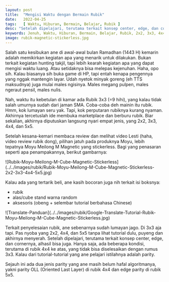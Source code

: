 ```yaml
---
layout: post
title:  "Mengisi Waktu dengan Bermain Rubik"
date:   2022-04-25
tags:   [ Waktu, Hiburan, Bermain, Belajar, Rubik ]
desc: "Setelah dipelajari, terutama terkait konsep center, edge, dan cornernya, akhirnya bisa juga. Hanya saja, ada beberapa kondisi, terutama di rubik 4x4 ke atas, yang tidak bisa  diselesaikan dengan rumus 3x3. Kalau dari tutorial-tutorial yang ane pelajari istilahnya adalah parity."
keywords: Jenuh, Waktu, Hiburan, Bermain, Belajar, Rubik, 2x2, 3x3, 4x4, 5x5
image: rubik-magnetic-stickerless.jpg
---
```

<p class="intro"><span class="dropcap">S</span>alah satu kesibukan ane di awal-awal bulan Ramadhan (1443 H) kemarin adalah memikirkan kegiatan apa yang menarik untuk dilakukan. Bukan terkait kegiatan hunting takjil, tapi lebih kearah kegiatan apa yang dapat mengisi waktu luang. Atau setidaknya bisa melepas kejenuhan. Haha, opo sih. Kalau biasanya sih buka game di HP, tapi entah kenapa pengennya yang nggak mantengin layar. Udah nyetok minyak goreng (eh TTS maksudnya) juga mulai males ngisinya. Males megang pulpen, males ngeraut pensil, males nulis.
</p>
<p>
Nah, waktu itu kebetulan di kamar ada Rubik 3x3 (=9 hihi), yang kalau tidak salah umurnya sudah dari jaman SMA. Coba-coba deh mainin itu rubik. Hmm, kok lumayan seru yak. Tapi, kok perputaran rubiknya kurang nyaman. Akhirnya tercetuslah ide membuka marketplace dan berburu rubik. Biar sekalian, akhirnya diputuskan langsung nyari empat jenis, yang 2x2, 3x3, 4x4, dan 5x5. 
</p>
<p>
Setelah kesana-kemari membaca review dan melihat video Lesti (haha, video review rubik dong), pilihan jatuh pada produknya Moyu, lebih tepatnya Moyu Meilong M Magnetic yang stickerless. Bagi yang penasaran seperti apa penampakannya, berikut gambarnya:
</p>
![Rubik-Moyu-Meilong-M-Cube-Magnetic-Stickerless](../../images/rubik/Rubik-Moyu-Meilong-M-Cube-Magnetic-Stickerless-2x2-3x3-4x4-5x5.jpg)
<p>
Kalau ada yang tertarik beli, ane kasih bocoran juga nih terkait isi boksnya:
  <ul>
    <li>
      rubik
    </li>
    <li>
      alas/cube stand warna random
    </li>
    <li>
      aksesoris (obeng + selembar tutorial berbahasa Chinese)
    </li>
   </ul>
</p>
![Translate-Panduan](../../images/rubik/Google-Translate-Tutorial-Rubik-Moyu-Meilong-M-Cube-Magnetic-Stickerless.jpg)
<p>
Terkait penyelesaian rubik, ane sebenarnya sudah lumayan jago. Di 3x3 aja tapi. Pas nyoba yang 2x2, 4x4, dan 5x5 tanpa lihat tutorial dulu, puyeng dan akhirnya menyerah. Setelah dipelajari, terutama terkait konsep center, edge, dan cornernya, alhasil bisa juga. Hanya saja, ada beberapa kondisi, terutama di rubik 4x4 ke atas, yang tidak bisa diselesaikan dengan rumus 3x3. Kalau dari tutorial-tutorial yang ane pelajari istilahnya adalah parity. 
</p>
<p>
Sejauh ini ada dua jenis parity yang ane masih belum hafal algoritmanya, yakni parity OLL (Oriented Last Layer) di rubik 4x4 dan edge parity di rubik 5x5.
</p>
